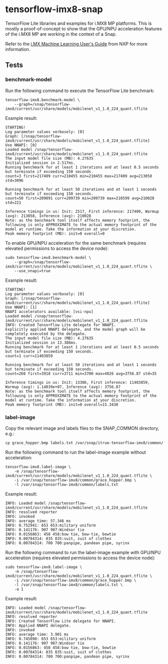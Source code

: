 # tensorflow-imx8-snap

TensorFlow Lite libraries and examples for i.MX8 MP platforms. This is mostly a proof-of-concept to show that the GPU/NPU acceleration features of the i.MX8 MP are working in the context of a Snap.

Refer to the [i.MX Machine Learning User's Guide](https://community.nxp.com/pwmxy87654/attachments/pwmxy87654/imx-processors/168233/1/i.MX_Machine_Learning_User's_Guide.pdf) from NXP for more information.

## Tests

### benchmark-model

Run the following command to execute the TensorFlow Lite benchmark:

    tensorflow-imx8.benchmark-model \
        --graph=/snap/tensorflow-imx8/current/usr/share/models/mobilenet_v1_1.0_224_quant.tflite

Example result:

    STARTING!
    Log parameter values verbosely: [0]
    Graph: [/snap/tensorflow-imx8/current/usr/share/models/mobilenet_v1_1.0_224_quant.tflite]
    Use NNAPI: [0]
    Loaded model /snap/tensorflow-imx8/current/usr/share/models/mobilenet_v1_1.0_224_quant.tflite
    The input model file size (MB): 4.27635
    Initialized session in 2.517ms.
    Running benchmark for at least 1 iterations and at least 0.5 seconds but terminate if exceeding 150 seconds.
    count=3 first=217409 curr=210455 min=210455 max=217409 avg=213058 std=3096

    Running benchmark for at least 50 iterations and at least 1 seconds but terminate if exceeding 150 seconds.
    count=50 first=209891 curr=209739 min=209739 max=210599 avg=210028 std=221

    Inference timings in us: Init: 2517, First inference: 217409, Warmup (avg): 213058, Inference (avg): 210028
    Note: as the benchmark tool itself affects memory footprint, the following is only APPROXIMATE to the actual memory footprint of the model at runtime. Take the information at your discretion.
    Peak memory footprint (MB): init=0 overall=0

To enable GPU/NPU acceleration for the same benchmark (requires elevated permissions to access the device node):

    sudo tensorflow-imx8.benchmark-model \
        --graph=/snap/tensorflow-imx8/current/usr/share/models/mobilenet_v1_1.0_224_quant.tflite \
        --use_nnapi=true
   
Example result:

    STARTING!
    Log parameter values verbosely: [0]
    Graph: [/snap/tensorflow-imx8/current/usr/share/models/mobilenet_v1_1.0_224_quant.tflite]
    Use NNAPI: [1]
    NNAPI accelerators available: [vsi-npu]
    Loaded model /snap/tensorflow-imx8/current/usr/share/models/mobilenet_v1_1.0_224_quant.tflite
    INFO: Created TensorFlow Lite delegate for NNAPI.
    Explicitly applied NNAPI delegate, and the model graph will be completely executed by the delegate.
    The input model file size (MB): 4.27635
    Initialized session in 13.386ms.
    Running benchmark for at least 1 iterations and at least 0.5 seconds but terminate if exceeding 150 seconds.
    count=1 curr=11403859

    Running benchmark for at least 50 iterations and at least 1 seconds but terminate if exceeding 150 seconds.
    count=260 first=3918 curr=3711 min=3700 max=4026 avg=3756.87 std=35

    Inference timings in us: Init: 13386, First inference: 11403859, Warmup (avg): 1.14039e+07, Inference (avg): 3756.87
    Note: as the benchmark tool itself affects memory footprint, the following is only APPROXIMATE to the actual memory footprint of the model at runtime. Take the information at your discretion.
    Peak memory footprint (MB): init=0 overall=15.3438
    
### label-image

Copy the relevant image and labels files to the SNAP_COMMON directory, e.g.:

    cp grace_hopper.bmp labels.txt /var/snap/itrue-tensorflow-imx8/common/
    
Run the following command to run the label-image example without acceleration:

    tensorflow-imx8.label-image \
        -m /snap/tensorflow-imx8/current/usr/share/models/mobilenet_v1_1.0_224_quant.tflite \
        -i /var/snap/tensorflow-imx8/common/grace_hopper.bmp \
        -l /var/snap/tensorflow-imx8/common/labels.txt 
    
Example result:

    INFO: Loaded model /snap/tensorflow-imx8/current/usr/share/models/mobilenet_v1_1.0_224_quant.tflite
    INFO: resolved reporter
    INFO: invoked
    INFO: average time: 57.346 ms
    INFO: 0.752941: 653 653:military uniform
    INFO: 0.141176: 907 907:Windsor tie
    INFO: 0.0156863: 458 458:bow tie, bow-tie, bowtie
    INFO: 0.00784314: 835 835:suit, suit of clothes
    INFO: 0.00784314: 700 700:panpipe, pandean pipe, syrinx
       
Run the following command to run the label-image example with GPU/NPU acceleration (requires elevated permissions to access the device node):

    sudo tensorflow-imx8.label-image \
        -m /snap/tensorflow-imx8/current/usr/share/models/mobilenet_v1_1.0_224_quant.tflite \
        -i /var/snap/tensorflow-imx8/common/grace_hopper.bmp \
        -l /var/snap/tensorflow-imx8/common/labels.txt \
        -a 1
    
Example result:

    INFO: Loaded model /snap/tensorflow-imx8/current/usr/share/models/mobilenet_v1_1.0_224_quant.tflite
    INFO: resolved reporter
    INFO: Created TensorFlow Lite delegate for NNAPI.
    INFO: Applied NNAPI delegate.
    INFO: invoked
    INFO: average time: 3.901 ms
    INFO: 0.745098: 653 653:military uniform
    INFO: 0.141176: 907 907:Windsor tie
    INFO: 0.0156863: 458 458:bow tie, bow-tie, bowtie
    INFO: 0.00784314: 835 835:suit, suit of clothes
    INFO: 0.00784314: 700 700:panpipe, pandean pipe, syrinx
